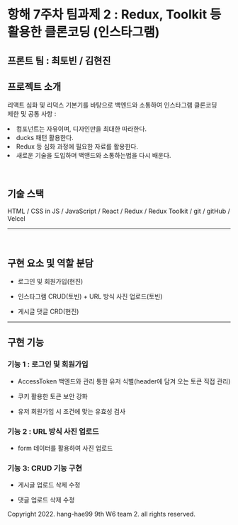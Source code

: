
# 항해 7주차 팀과제 2 : Redux, Toolkit 등 활용한 클론코딩 (인스타그램)
 

## 프론트 팀 : 최토빈 / 김현진

## 프로젝트 소개

<p align="justify">
리액트 심화 및 리덕스 기본기를 바탕으로 백엔드와 소통하여 인스타그램 클론코딩 <br>
제한 및 공통 사항 : <br>
  <li>컴포넌트는 자유이며, 디자인만을 최대한 따라한다.</li>
  <li> ducks 패턴 활용한다.</li>
  <li> Redux 등 심화 과정에 필요한 자료를 활용한다.</li>
  <li> 새로운 기술을 도입하며 백앤드와 소통하는법을 다시 배운다.</li>

</p>

<br>

## 기술 스택

HTML / CSS in JS / JavaScript / React / Redux / Redux Toolkit / git / gitHub / Velcel

---
<br>

## 구현 요소 및 역할 분담

- 로그인 및 회원가입(현진)

- 인스타그램 CRUD(토빈) + URL 방식 사진 업로드(토빈)

- 게시글 댓글 CRD(현진)

---
## 구현 기능

### 기능 1 : 로그인 및 회원가입

- AccessToken 백엔드와 관리 통한 유저 식별(header에 담겨 오는 토큰 직접 관리)

- 쿠키 활용한 토큰 보안 강화

- 유저 회원가입 시 조건에 맞는 유효성 검사


### 기능 2 :  URL 방식 사진 업로드

- form 데이터를 활용하여 사진 업로드

### 기능 3: CRUD 기능 구현

- 게시글 업로드 삭제 수정 

- 댓글 업로드 삭제 수정 


Copyright 2022. hang-hae99 9th W6 team 2. all rights reserved.
